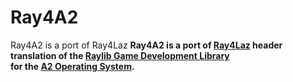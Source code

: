 # Ray4A2

Ray4A2 is a port of Ray4Laz 
**Ray4A2 is a port of [Ray4Laz](https://github.com/GuvaCode/Ray4Laz) header translation of the [Raylib Game Development Library](https://www.raylib.com/)  
for the [A2 Operating System](https://en.wikipedia.org/wiki/A2_(operating_system)).**